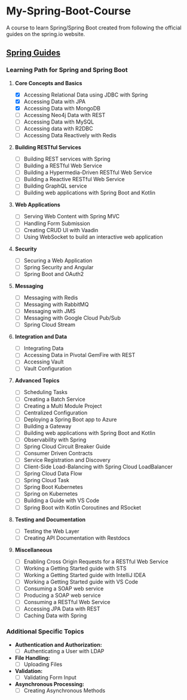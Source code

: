 # My-Spring-Boot-Course

A course to learn Spring/Spring Boot created from following the official guides on the spring.io website.

## [Spring Guides](https://spring.io/guides)

### Learning Path for Spring and Spring Boot

1. **Core Concepts and Basics**

   - [x] Accessing Relational Data using JDBC with Spring
   - [x] Accessing Data with JPA
   - [x] Accessing Data with MongoDB
   - [ ] Accessing Neo4j Data with REST
   - [ ] Accessing Data with MySQL
   - [ ] Accessing data with R2DBC
   - [ ] Accessing Data Reactively with Redis

2. **Building RESTful Services**

   - [ ] Building REST services with Spring
   - [ ] Building a RESTful Web Service
   - [ ] Building a Hypermedia-Driven RESTful Web Service
   - [ ] Building a Reactive RESTful Web Service
   - [ ] Building GraphQL service
   - [ ] Building web applications with Spring Boot and Kotlin

3. **Web Applications**

   - [ ] Serving Web Content with Spring MVC
   - [ ] Handling Form Submission
   - [ ] Creating CRUD UI with Vaadin
   - [ ] Using WebSocket to build an interactive web application

4. **Security**

   - [ ] Securing a Web Application
   - [ ] Spring Security and Angular
   - [ ] Spring Boot and OAuth2

5. **Messaging**

   - [ ] Messaging with Redis
   - [ ] Messaging with RabbitMQ
   - [ ] Messaging with JMS
   - [ ] Messaging with Google Cloud Pub/Sub
   - [ ] Spring Cloud Stream

6. **Integration and Data**

   - [ ] Integrating Data
   - [ ] Accessing Data in Pivotal GemFire with REST
   - [ ] Accessing Vault
   - [ ] Vault Configuration

7. **Advanced Topics**

   - [ ] Scheduling Tasks
   - [ ] Creating a Batch Service
   - [ ] Creating a Multi Module Project
   - [ ] Centralized Configuration
   - [ ] Deploying a Spring Boot app to Azure
   - [ ] Building a Gateway
   - [ ] Building web applications with Spring Boot and Kotlin
   - [ ] Observability with Spring
   - [ ] Spring Cloud Circuit Breaker Guide
   - [ ] Consumer Driven Contracts
   - [ ] Service Registration and Discovery
   - [ ] Client-Side Load-Balancing with Spring Cloud LoadBalancer
   - [ ] Spring Cloud Data Flow
   - [ ] Spring Cloud Task
   - [ ] Spring Boot Kubernetes
   - [ ] Spring on Kubernetes
   - [ ] Building a Guide with VS Code
   - [ ] Spring Boot with Kotlin Coroutines and RSocket

8. **Testing and Documentation**

   - [ ] Testing the Web Layer
   - [ ] Creating API Documentation with Restdocs

9. **Miscellaneous**
   - [ ] Enabling Cross Origin Requests for a RESTful Web Service
   - [ ] Working a Getting Started guide with STS
   - [ ] Working a Getting Started guide with IntelliJ IDEA
   - [ ] Working a Getting Started guide with VS Code
   - [ ] Consuming a SOAP web service
   - [ ] Producing a SOAP web service
   - [ ] Consuming a RESTful Web Service
   - [ ] Accessing JPA Data with REST
   - [ ] Caching Data with Spring

### Additional Specific Topics

- **Authentication and Authorization:**
  - [ ] Authenticating a User with LDAP
- **File Handling:**
  - [ ] Uploading Files
- **Validation:**
  - [ ] Validating Form Input
- **Asynchronous Processing:**
  - [ ] Creating Asynchronous Methods
